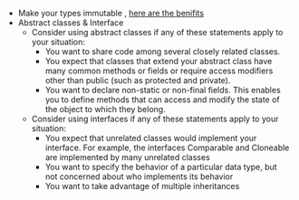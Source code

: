 * Make your types immutable , [here are the benifits](https://dzone.com/articles/immutable-data-structures-in-java-2)
* Abstract classes  & Interface
  * Consider using abstract classes if any of these statements apply to your situation:
     * You want to share code among several closely related classes.
     * You expect that classes that extend your abstract class have many common methods or fields or require access modifiers other than public (such as protected and private).
     * You want to declare non-static or non-final fields. This enables you to define methods that can access and modify the state of the object to which they belong.
   * Consider using interfaces if any of these statements apply to your situation:
     * You expect that unrelated classes would implement your interface. For example, the interfaces Comparable and Cloneable are implemented by many unrelated classes
     * You want to specify the behavior of a particular data type, but not concerned about who implements its behavior
     * You want to take advantage of multiple inheritances


